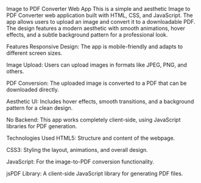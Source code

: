 Image to PDF Converter Web App
This is a simple and aesthetic Image to PDF Converter web application built with HTML, CSS, and JavaScript. The app allows users to upload an image and convert it to a downloadable PDF. The design features a modern aesthetic with smooth animations, hover effects, and a subtle background pattern for a professional look.

Features
Responsive Design: The app is mobile-friendly and adapts to different screen sizes.

Image Upload: Users can upload images in formats like JPEG, PNG, and others.

PDF Conversion: The uploaded image is converted to a PDF that can be downloaded directly.

Aesthetic UI: Includes hover effects, smooth transitions, and a background pattern for a clean design.

No Backend: This app works completely client-side, using JavaScript libraries for PDF generation.

Technologies Used
HTML5: Structure and content of the webpage.

CSS3: Styling the layout, animations, and overall design.

JavaScript: For the image-to-PDF conversion functionality.

jsPDF Library: A client-side JavaScript library for generating PDF files.
